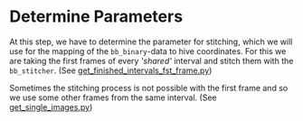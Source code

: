# Determine Parameters

At this step, we have to determine the parameter for stitching, which we will use for the mapping of the `bb_binary`-data to hive coordinates. For this we are taking the first frames of every _'shared'_ interval and stitch them with the `bb_stitcher`. (See [get_finished_intervals_fst_frame.py](./get_finished_intervals_fst_frame.py))

Sometimes the stitching process is not possible with the first frame and so we use some other frames from the same interval. (See [get_single_images.py](./get_single_images.py))
